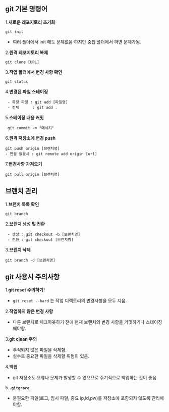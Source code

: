 ## git 기본 명령어

1.**새로운 레포지토리 초기화**

```
git init
```
- 여러 폴더에서 init 해도 문제없음 하지만 중첩 폴더에서 하면 문제가됨.

2.**원격 레포지토리 복제**

``` 
git clone [URL]
```
3.**작업 폴더에서 변경 사항 확인**
```
git status
```

4.**변경된 파일 스테이징**
```
 - 특정 파일 : git add [파일명]
 - 전체      : git add .
```

5.**스테이징 내용 커밋**
```
 git commit -m "메세지"
```

6.**원격 저장소에 변경 push**
```
git push origin [브랜치명]
- 연결 없을시 : git remote add origin [url]
```
7.**변경사항 가져오기**
```
git pull origin [브랜치명]
```

## 브랜치 관리 
1.**브랜치 목록 확인**

```
git branch
```

2.**브랜치 생성 및 전환**
```
 - 생성 : git checkout -b [브랜치명]
 - 전환 : git checkout [브랜치명]
```
3.**브랜치 삭제**
```
git branch -d [브랜치명]
```

## git 사용시 주의사항 

1.**git reset 주의하기!**
 - `git reset --hard` 는 작업 디렉토리의 변경사항을 모두 지움.

2.**작업하지 않은 변경 사항**
 - 다른 브랜치로 체크아웃하기 전에 현재 브랜치의 변경 사항을 커밋하거나 스테이징 해야함.

3.**git clean 주의**
 - 추적되지 않은 파일을 삭제함.
 - 실수로 중요한 파일을 삭제할 위험이 있음.

4.**백업**
 - git 저장소도 오류나 문제가 발생할 수 있으므로 주기적으로 백업하는 것이 좋음.
 
5.**`.gitgnore`**
 - 불필요한 파일(로그, 임시 파일, 중요 ip,id,pw)를 저장소에 포함되지 않도록 관리해야함.


